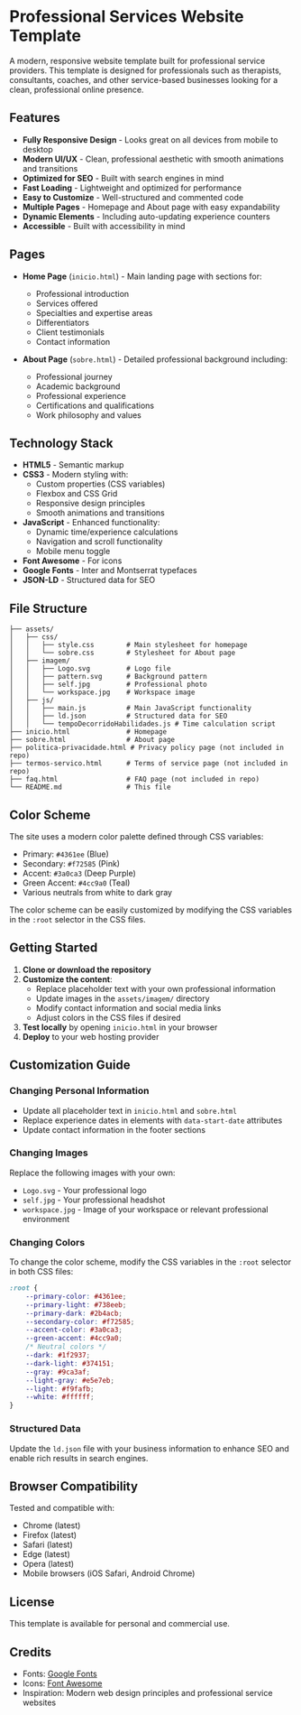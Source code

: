 # Professional Services Website Template

A modern, responsive website template built for professional service providers. This template is designed for professionals such as therapists, consultants, coaches, and other service-based businesses looking for a clean, professional online presence.

## Features

- **Fully Responsive Design** - Looks great on all devices from mobile to desktop
- **Modern UI/UX** - Clean, professional aesthetic with smooth animations and transitions
- **Optimized for SEO** - Built with search engines in mind
- **Fast Loading** - Lightweight and optimized for performance
- **Easy to Customize** - Well-structured and commented code
- **Multiple Pages** - Homepage and About page with easy expandability
- **Dynamic Elements** - Including auto-updating experience counters
- **Accessible** - Built with accessibility in mind

## Pages

- **Home Page** (`inicio.html`) - Main landing page with sections for:
  - Professional introduction
  - Services offered
  - Specialties and expertise areas
  - Differentiators
  - Client testimonials
  - Contact information

- **About Page** (`sobre.html`) - Detailed professional background including:
  - Professional journey
  - Academic background
  - Professional experience
  - Certifications and qualifications
  - Work philosophy and values

## Technology Stack

- **HTML5** - Semantic markup
- **CSS3** - Modern styling with:
  - Custom properties (CSS variables)
  - Flexbox and CSS Grid
  - Responsive design principles
  - Smooth animations and transitions
- **JavaScript** - Enhanced functionality:
  - Dynamic time/experience calculations
  - Navigation and scroll functionality
  - Mobile menu toggle
- **Font Awesome** - For icons
- **Google Fonts** - Inter and Montserrat typefaces
- **JSON-LD** - Structured data for SEO

## File Structure

```
├── assets/
│   ├── css/
│   │   ├── style.css        # Main stylesheet for homepage
│   │   └── sobre.css        # Stylesheet for About page
│   ├── imagem/
│   │   ├── Logo.svg         # Logo file
│   │   ├── pattern.svg      # Background pattern
│   │   ├── self.jpg         # Professional photo
│   │   └── workspace.jpg    # Workspace image
│   ├── js/
│   │   ├── main.js          # Main JavaScript functionality
│   │   ├── ld.json          # Structured data for SEO
│   │   └── tempoDecorridoHabilidades.js # Time calculation script
├── inicio.html              # Homepage
├── sobre.html               # About page
├── politica-privacidade.html # Privacy policy page (not included in repo)
├── termos-servico.html      # Terms of service page (not included in repo)
├── faq.html                 # FAQ page (not included in repo)
└── README.md                # This file
```

## Color Scheme

The site uses a modern color palette defined through CSS variables:

- Primary: `#4361ee` (Blue)
- Secondary: `#f72585` (Pink)
- Accent: `#3a0ca3` (Deep Purple)
- Green Accent: `#4cc9a0` (Teal)
- Various neutrals from white to dark gray

The color scheme can be easily customized by modifying the CSS variables in the `:root` selector in the CSS files.

## Getting Started

1. **Clone or download the repository**
2. **Customize the content**:
   - Replace placeholder text with your own professional information
   - Update images in the `assets/imagem/` directory
   - Modify contact information and social media links
   - Adjust colors in the CSS files if desired
3. **Test locally** by opening `inicio.html` in your browser
4. **Deploy** to your web hosting provider

## Customization Guide

### Changing Personal Information

- Update all placeholder text in `inicio.html` and `sobre.html`
- Replace experience dates in elements with `data-start-date` attributes
- Update contact information in the footer sections

### Changing Images

Replace the following images with your own:
- `Logo.svg` - Your professional logo
- `self.jpg` - Your professional headshot
- `workspace.jpg` - Image of your workspace or relevant professional environment

### Changing Colors

To change the color scheme, modify the CSS variables in the `:root` selector in both CSS files:

```css
:root {
    --primary-color: #4361ee;
    --primary-light: #738eeb;
    --primary-dark: #2b4acb;
    --secondary-color: #f72585;
    --accent-color: #3a0ca3;
    --green-accent: #4cc9a0;
    /* Neutral colors */
    --dark: #1f2937;
    --dark-light: #374151;
    --gray: #9ca3af;
    --light-gray: #e5e7eb;
    --light: #f9fafb;
    --white: #ffffff;
}
```

### Structured Data

Update the `ld.json` file with your business information to enhance SEO and enable rich results in search engines.

## Browser Compatibility

Tested and compatible with:
- Chrome (latest)
- Firefox (latest)
- Safari (latest)
- Edge (latest)
- Opera (latest)
- Mobile browsers (iOS Safari, Android Chrome)

## License

This template is available for personal and commercial use.

## Credits

- Fonts: [Google Fonts](https://fonts.google.com/)
- Icons: [Font Awesome](https://fontawesome.com/)
- Inspiration: Modern web design principles and professional service websites

